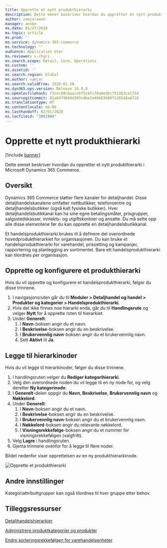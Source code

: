 ```yaml
---
title: Opprette et nytt produkthierarki
description: Dette emnet beskriver hvordan du oppretter et nytt produkthierarki i Microsoft Dynamics 365 Commerce.
author: samjarawan
manager: annbe
ms.date: 01/27/2020
ms.topic: article
ms.prod: ''
ms.service: dynamics-365-commerce
ms.technology: ''
audience: Application User
ms.reviewer: v-chgri
ms.search.scope: Retail, Core, Operations
ms.custom: ''
ms.assetid: ''
ms.search.region: Global
ms.author: samjar
ms.search.validFrom: 2020-01-20
ms.dyn365.ops.version: Release 10.0.8
ms.openlocfilehash: 73cecb0c6aacebf5c6fcf8a0edbc7513b3ce175d
ms.sourcegitcommit: 81a647904dd305c4be2e4b683689f128548a872d
ms.translationtype: HT
ms.contentlocale: nb-NO
ms.lasthandoff: 02/01/2020
ms.locfileid: "3001904"
---
```

# <a name="create-a-new-product-hierarchy"></a>Opprette et nytt produkthierarki


[!include [banner](includes/banner.md)]

Dette emnet beskriver hvordan du oppretter et nytt produkthierarki i Microsoft Dynamics 365 Commerce.

## <a name="overview"></a>Oversikt

Dynamics 365 Commerce støtter flere kanaler for detaljhandel. Disse detaljhandelskanalene omfatter nettbutikker, telefonsentre og detaljhandelsbutikker (også kalt fysiske butikker). Hver detaljhandelsbutikkanal kan ha sine egne betalingsmåter, prisgrupper, salgsstedskasser, inntekts- og utgiftskontoer og ansatte. Du må sette opp alle disse elementene før du kan opprette en detaljhandelsbutikkanal. 

Et handelsprodukthierarki brukes til å definere det overordnede hovedprodukthierarkiet for organisasjonen. Du kan bruke et handelsprodukthierarki for varehandel, prissetting og kampanjer, rapportering og planlegging av sortimentet. Bare ett handelsprodukthierarki kan tilordnes per organisasjon.

## <a name="create-and-configure-a-product-hierarchy"></a>Opprette og konfigurere et produkthierarki

Hvis du vil opprette og konfigurere et handelsprodukthierarki, følger du disse trinnene.

1. I navigasjonsruten går du til **Moduler \> Detaljhandel og handel \> Produkter og kategorier \> Handelsprodukthierarki**.
1. Hvis det ikke finnes noe hierarki enda, går du til **Handlingsrute** og velger **Nytt** for å opprette roten til hierarkiet.
1. Under **Generelt**:
    1. I **Navn**-boksen angir du et navn.
    1. I **Beskrivelse**-boksen angir du en beskrivelse.
    1. I **Brukervennlig navn**-boksen angir du et brukervennlig navn.
    1. Sett **Aktivt** til **Ja**.

## <a name="add-hierarchy-nodes"></a>Legge til hierarkinoder

Hvis du vil legge til hierarkinoder, følger du disse trinnene.

1. I handlingsruten velger du **Rediger kategorihierarki**.
1. Velg den overordnede noden du vil legge til en ny node for, og velg deretter **Ny kategorinode**.
1. I **Generelt**-delen oppgir du **Navn**, **Beskrivelse**, **Brukervennlig navn** og **Nøkkelord**.
1. Under **Generelt**:
    1. I **Navn**-boksen angir du et navn.
    1. I **Beskrivelse**-boksen angir du en beskrivelse.
    1. I **Brukervennlig navn**-boksen angir du et brukervennlig navn.
    1. I **Nøkkelord**-boksen angir du relevante nøkkelord.
    1. I **Visningsrekkefølge**-boksen angir du et nummer for visningsrekkefølgen (valgfritt).
1. Velg **Lagre** i handlingsruten.
1. Gjenta trinnene ovenfor for å legge til flere noder.

Bildet nedenfor viser opprettelsen av en ny produkthierarkinode.

![Opprette et produkthierarki](media/create-product-hierarchy.png)

## <a name="other-settings"></a>Andre innstillinger

Kategoriattributtgrupper kan også tilordnes til hver gruppe etter behov.  

## <a name="additional-resources"></a>Tilleggsressurser

[Detaljhandelshierarkier](retail-hierarchies.md)

[Administrere produktkategorier og produkter ](category-management-product-creation.md)

[Endre sorteringsrekkefølgen for varehandelsenheter](custom-order-categories-nav-retail-prod-hierarchy.md)
